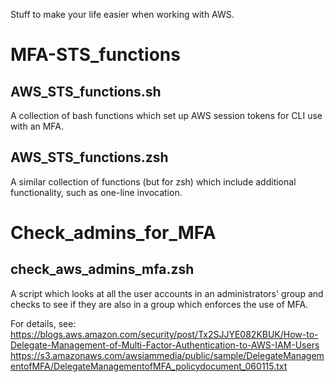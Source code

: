 Stuff to make your life easier when working with AWS.




MFA-STS_functions
===========

AWS_STS_functions.sh
----------------------
A collection of bash functions which set up AWS session tokens for CLI use with an MFA.

AWS_STS_functions.zsh
---------------------
A similar collection of functions (but for zsh) which include additional functionality, such as one-line invocation. 




Check_admins_for_MFA
===========

check_aws_admins_mfa.zsh
----------------------
A script which looks at all the user accounts in an administrators' group and checks to see if they are also in 
a group which enforces the use of MFA.

For details, see:
https://blogs.aws.amazon.com/security/post/Tx2SJJYE082KBUK/How-to-Delegate-Management-of-Multi-Factor-Authentication-to-AWS-IAM-Users
https://s3.amazonaws.com/awsiammedia/public/sample/DelegateManagementofMFA/DelegateManagementofMFA_policydocument_060115.txt

